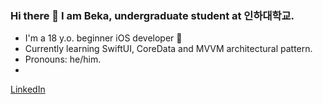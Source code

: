 ### Hi there 👋 I am Beka, undergraduate student at 인하대학교.
- I'm a 18 y.o. beginner iOS developer 🔨
- Currently learning SwiftUI, CoreData and MVVM architectural pattern.
- Pronouns: he/him.
- 
[LinkedIn](https://www.linkedin.com/in/begzod)
